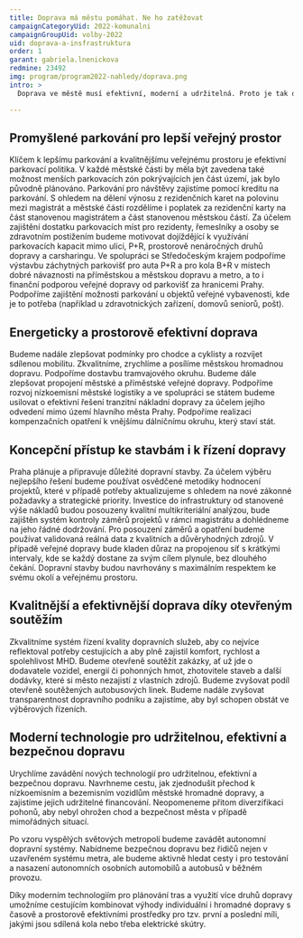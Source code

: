 ```yaml
---
title: Doprava má městu pomáhat. Ne ho zatěžovat
campaignCategoryUid: 2022-komunalni
campaignGroupUid: volby-2022
uid: doprava-a-insfrastruktura
order: 1
garant: gabriela.lnenickova
redmine: 23492
img: program/program2022-nahledy/doprava.png
intro: >
  Doprava ve městě musí efektivní, moderní a udržitelná. Proto je tak důležitý třeba promyšlený systém parkování. Posílíme a zrychlíme hromadnou dopravu a budeme zavádět nízkoemisní spoje, třeba elektrobusy. Chceme totiž, aby lidé MHD rádi a častěji využívali. A samozřejmě budeme stále krok za krokem zlepšovat podmínky pro chodce i cyklisty.

---
```


## Promyšlené parkování pro lepší veřejný prostor
Klíčem k lepšímu parkování a kvalitnějšímu veřejnému prostoru je efektivní parkovací politika. V každé městské části by měla být zavedena také možnost menších parkovacích zón pokrývajících jen část území, jak bylo původně plánováno. Parkování pro návštěvy zajistíme pomocí kreditu na parkování. S ohledem na dělení výnosu z rezidenčních karet na polovinu mezi magistrát a městské části rozdělíme i poplatek za rezidenční karty na část stanovenou magistrátem a část stanovenou městskou částí. Za účelem zajištění dostatku parkovacích míst pro rezidenty, řemeslníky a osoby se zdravotním postižením budeme motivovat dojíždějící k využívání parkovacích kapacit mimo ulici, P+R, prostorově nenáročných druhů dopravy a carsharingu. Ve spolupráci se Středočeským krajem podpoříme výstavbu záchytných parkovišť pro auta P+R a pro kola B+R v místech dobré návaznosti na příměstskou a městskou dopravu a metro, a to i finanční podporou veřejné dopravy od parkovišť za hranicemi Prahy. Podpoříme zajištění možnosti parkování u objektů veřejné vybavenosti, kde je to potřeba (například u zdravotnických zařízení, domovů seniorů, pošt).

## Energeticky a prostorově efektivní doprava
Budeme nadále zlepšovat podmínky pro chodce a cyklisty a rozvíjet sdílenou mobilitu. Zkvalitníme, zrychlíme a posílíme městskou hromadnou dopravu. Podpoříme dostavbu tramvajového okruhu. Budeme dále zlepšovat propojení městské a příměstské veřejné dopravy. Podpoříme rozvoj nízkoemisní městské logistiky a ve spolupráci se státem budeme usilovat o efektivní řešení tranzitní nákladní dopravy za účelem jejího odvedení mimo území hlavního města Prahy. Podpoříme realizaci kompenzačních opatření k vnějšímu dálničnímu okruhu, který staví stát.

## Koncepční přístup ke stavbám i k řízení dopravy
Praha plánuje a připravuje důležité dopravní stavby. Za účelem výběru nejlepšího řešení budeme používat osvědčené metodiky hodnocení projektů, které v případě potřeby aktualizujeme s ohledem na nové zákonné požadavky a strategické priority. Investice do infrastruktury od stanovené výše nákladů budou posouzeny kvalitní multikriteriální analýzou, bude zajištěn systém kontroly záměrů projektů v rámci magistrátu a dohlédneme na jeho řádné dodržování. Pro posouzení záměrů a opatření budeme používat validovaná reálná data z kvalitních a důvěryhodných zdrojů. V případě veřejné dopravy bude kladen důraz na propojenou síť s krátkými intervaly, kde se každý dostane za svým cílem plynule, bez dlouhého čekání. Dopravní stavby budou navrhovány s maximálním respektem ke svému okolí a veřejnému prostoru.

## Kvalitnější a efektivnější doprava díky otevřeným soutěžím
Zkvalitníme systém řízení kvality dopravních služeb, aby co nejvíce reflektoval potřeby cestujících a aby plně zajistil komfort, rychlost a spolehlivost MHD. Budeme otevřeně soutěžit zakázky, ať už jde o dodavatele vozidel, energií či pohonných hmot, zhotovitele staveb a další dodávky, které si město nezajistí z vlastních zdrojů. Budeme zvyšovat podíl otevřeně soutěžených autobusových linek. Budeme nadále zvyšovat transparentnost dopravního podniku a zajistíme, aby byl schopen obstát ve výběrových řízeních.

## Moderní technologie pro udržitelnou, efektivní a bezpečnou dopravu
Urychlíme zavádění nových technologií pro udržitelnou, efektivní a bezpečnou dopravu. Navrhneme cestu, jak zjednodušit přechod k nízkoemisním a bezemisním vozidlům městské hromadné dopravy, a zajistíme jejich udržitelné financování. Neopomeneme přitom diverzifikaci pohonů, aby nebyl ohrožen chod a bezpečnost města v případě mimořádných situací.

Po vzoru vyspělých světových metropolí budeme zavádět autonomní dopravní systémy. Nabídneme bezpečnou dopravu bez řidičů nejen v uzavřeném systému metra, ale budeme aktivně hledat cesty i pro testování a nasazení autonomních osobních automobilů a autobusů v běžném provozu.

Díky moderním technologiím pro plánování tras a využití více druhů dopravy umožníme cestujícím kombinovat výhody individuální i hromadné dopravy s časově a prostorově efektivními prostředky pro tzv. první a poslední míli, jakými jsou sdílená kola nebo třeba elektrické skútry.